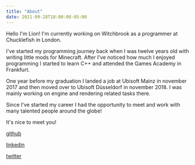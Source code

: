 ```yaml
---
title: "About"
date: 2021-09-28T18:00:00-05:00
---
```


Hello I'm Lion! I'm currently working on Witchbrook as a programmer at Chucklefish in London.

I've started my programming journey back when I was twelve years old with writing little mods for Minecraft. After I've noticed how much I enjoyed programming I started to learn C++ and attended the Games Academy in Frankfurt. 

One year before my graduation I landed a job at Ubisoft Mainz in november 2017 and then moved over to Ubisoft Düsseldorf in november 2018. I was mainly working on engine and rendering related tasks there.

Since I've started my career I had the opportunity to meet and work with many talented people around the globe!

It's nice to meet you!


[github](https://github.com/GrumpyLion)

[linkedin](https://de.linkedin.com/in/lionschitik)

[twitter](https://twitter.com/GrumpyL1on)